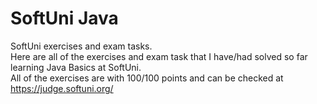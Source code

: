 # SoftUni Java<br>
SoftUni exercises and exam tasks.<br>
Here are all of the exercises and exam task that I have/had solved so far learning Java Basics at SoftUni.<br>
All of the exercises are with 100/100 points and can be checked at https://judge.softuni.org/ <br>
